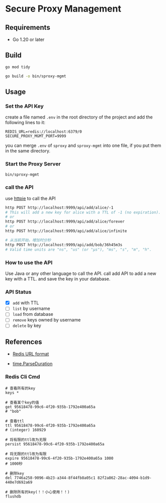 # Secure Proxy Management

## Requirements

- Go 1.20 or later

## Build

```bash
go mod tidy
```

```bash
go build -o bin/sproxy-mgmt
```

## Usage

### Set the API Key

create a file named `.env` in the root directory of the project and add the following lines to it:

```text
REDIS_URL=redis://localhost:6379/0
SECURE_PROXY_MGMT_PORT=9999
```
you can merge `.env` of `sproxy` and `sproxy-mgmt` into one file, if you put them in the same directory.

### Start the Proxy Server

```bash
bin/sproxy-mgmt
```

### call the API
use [httpie](https://httpie.io/) to call the API

```bash
http POST http://localhost:9999/api/add/alice/-1
# This will add a new key for alice with a TTL of -1 (no expiration).
# or
http POST http://localhost:9999/api/add/alice/forever
# or
http POST http://localhost:9999/api/add/alice/infinite

# 从当前开始，增加时分秒
http POST http://localhost:9999/api/add/bob/36h45m3s
# Valid time units are "ns", "us" (or "µs"), "ms", "s", "m", "h".
```

### How to use the API
Use Java or any other language to call the API.
call add API to add a new key with a TTL.
and save the key in your database.


### API Status
- [x] `add` with TTL
- [ ] `list` by username
- [ ] `load` from database
- [ ] `remove` keys owned by username
- [ ] `delete` by key

## References

- [Redis URL format](https://pkg.go.dev/github.com/redis/go-redis/v9#ParseURL)

- [time.ParseDuration](https://pkg.go.dev/time#ParseDuration)

### Redis Cli Cmd

```redis
# 查看所有的key
keys *

# 查看某个key的值
get 95618478-99c6-4f20-935b-1792e400a65a
# "bob"

# 查看ttl
ttl 95618478-99c6-4f20-935b-1792e400a65a
# (integer) 160929

# 将有限的ttl改为无限
persist 95618478-99c6-4f20-935b-1792e400a65a

# 将无限的ttl改为有限
expire 95618478-99c6-4f20-935b-1792e400a65a 1000
# 1000秒

# 删除key
del 7746a258-9096-4b23-a344-8f44fb8a05c1 82f2a862-28ac-4094-b1d9-440e7d692a69

# 删除所有的key(！！小心使用！！)
flushdb

```